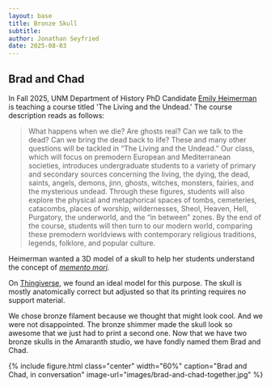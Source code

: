 ```yaml
---
layout: base
title: Bronze Skull
subtitle:
author: Jonathan Seyfried
date: 2025-08-03
---
```


## Brad and Chad

In Fall 2025, UNM Department of History PhD Candidate [Emily Heimerman](https://history.unm.edu/graduate/current-students/graduate-students/profiles/emily-heimerman.html) is teaching a course titled 'The Living and the Undead.' The course description reads as follows:

>What happens when we die? Are ghosts real? Can we talk to the dead? Can we bring the dead back to life? These and many other questions will be tackled in “The Living and the Undead.” Our class, which will focus on premodern European and Mediterranean societies, introduces undergraduate students to a variety of primary and secondary sources concerning the living, the dying, the dead, saints, angels, demons, jinn, ghosts, witches, monsters, fairies, and the mysterious undead. Through these figures, students will also explore the physical and metaphorical spaces of tombs, cemeteries, catacombs, places of worship, wildernesses, Sheol, Heaven, Hell, Purgatory, the underworld, and the “in between” zones. By the end of the course, students will then turn to our modern world, comparing these premodern worldviews with contemporary religious traditions, legends, folklore, and popular culture.

Heimerman wanted a 3D model of a skull to help her students understand the concept of [*memento mori*](https://en.wikipedia.org/wiki/Memento_mori). 

On [Thingiverse](https://www.thingiverse.com/thing:3499682/files), we found an ideal model for this purpose. The skull is mostly anatomically correct but adjusted so that its printing requires no support material.

We chose bronze filament because we thought that might look cool. And we were not disappointed. The bronze shimmer made the skull look so awesome that we just had to print a second one. Now that we have two bronze skulls in the Amaranth studio, we have fondly named them Brad and Chad.

{% include figure.html
  class="center"
  width="60%"
  caption="Brad and Chad, in conversation"
  image-url="images/brad-and-chad-together.jpg"
%}